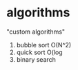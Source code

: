 # algorithms
"custom algorithms"
1) bubble sort O(N^2) 
2) quick sort O(log
3) binary search   
     
   
 

